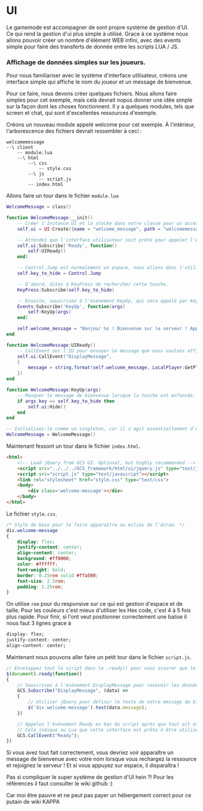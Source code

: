# UI

Le gamemode est accompagner de sont propre système de gestion d'UI. 
Ce qui rend la gestion d'ui plus simple à utilisé.
Grace à ce système nous allons pouvoir créer un nombre d'élément WEB infini, avec des events simple pour faire des transferts de donnée entre les scripts LUA / JS.

### Affichage de données simples sur les joueurs.

Pour nous familiariser avec le système d'interface utilisateur, créons une interface simple qui affiche le nom du joueur et un message de bienvenue.

Pour ce faire, nous devons créer quelques fichiers. Nous allons faire simples pour cet exemple, mais cela devrait nopus donner une idée simple sur la façon dont les choses fonctionnent. Il y a quelques modules, tels que screen et chat, qui sont d'excellentes ressources d'exemple.

Créons un nouveau module appelé welcome pour cet exemple.
À l'intérieur, l'arborescence des fichiers devrait ressembler à ceci :

```
welcomemessage
--\ client
	-- module.lua
	--\ html
		--\ css
			-- style.css
		--\ js
			-- script.js
		-- index.html
```

Allons faire un tour dans le fichier `module.lua`

```lua
WelcomeMessage = class()

function WelcomeMessage:__init()
	-- Créer l'Instance UI et la stocke dans notre classe pour un accès facile.
	self.ui = UI:Create({name = "welcome_message", path = "welcomemessage/html/index.html"})

	-- Attendez que l'interface utilisateur soit prête pour appeler l'événement. Si nous appelons un événement avant que l'interface ne soit chargée, cela pourrait ne pas fonctionner.
	self.ui:Subscribe('Ready', function()
		self:UIReady()
	end)

	-- Control.Jump est normalement un espace, nous allons donc l'utiliser ici.
	self.key_to_hide = Control.Jump

	-- D'abord, dites à KeyPress de rechercher cette touche.
	KeyPress:Subscribe(self.key_to_hide)

	-- Ensuite, souscrivez à l'événement KeyUp, qui sera appelé par KeyPress lorsque la touche est enfoncée et que vous la relâchez.
	Events:Subscribe('KeyUp', function(args)
		self:KeyUp(args)
	end)

	self.welcome_message = "Bonjour %s ! Bienvenue sur le serveur ! Appuyez sur Espace pour cacher ceci."
end

function WelcomeMessage:UIReady()
	-- CallEvent sur l'IU pour envoyer le message que nous voulons afficher
	self.ui:CallEvent("DisplayMessage", 
	{
		message = string.format(self.welcome_message, LocalPlayer:GetPlayer():GetName())
	})
end

function WelcomeMessage:KeyUp(args)
	-- Masquer le message de bienvenue lorsque la touche est enfoncée. Vous pouvez également faire cela en JavaScript, mais nous montrons ici plus d'API
	if args.key == self.key_to_hide then
		self.ui:Hide()
	end 
end

-- Initialisez-le comme un singleton, car il s'agit essentiellement d'un "gestionnaire de messages de bienvenue".
WelcomeMessage = WelcomeMessage()
```

Maintenant fessont un tour dans le fichier `index.html`.

```html
<html>
	<!-- Load jQuery from GCS UI. Optional, but highly recommended -->
	<script src="../../../GCS_framework/html/ui/jquery.js" type="text/javascript"></script>
	<script src="script.js" type="text/javascript"></script>
	<link rel="stylesheet" href="style.css" type="text/css">
	<body>
		<div class='welcome-message'></div>
	</body>
</html>
```

Le fichier `style.css`.

```css
/* Style de base pour le faire apparaître au milieu de l'écran. */
div.welcome-message
{
	display: flex;
	justify-content: center;
	align-content: center;
	background: #ff0000;
	color: #ffffff;
	font-weight: bold;
	border: 0.25rem solid #ffa500;
	font-size: 2.5rem;
	padding: 1.25rem;
}
```

On utilise `rem` pour du responsive sur ce qui est gestion d'espace et de taille.
Pour les couleurs c'est mieux d'utiliser les Hex code, c'est 4 à 5 fois plus rapide.
Pour finir, si l'ont veut positionner correctement une balise il nous faut 3 lignes grace à 

```css
display: flex;
justify-content: center;
align-content: center;
```

Maintenant nous pouvons aller faire un petit tour dans le fichier `script.js`.

```js
// Enveloppez tout le script dans le .ready() pour vous assurer que le chargement est terminé.
$(document).ready(function() 
{
	// Souscrivez à l'événement DisplayMessage pour recevoir les données de Lua.
	GCS.Subscribe("DisplayMessage", (data) => 
	{
		// Utiliser jQuery pour définir le texte de notre message de bienvenue
		$('div.welcome-message').text(data.message);
	})

	// Appelez l'événement Ready en bas du script après que tout ait été chargé.
	// Cela indique au Lua que cette interface est prête à être utilisée.
	GCS.CallEvent("Ready");
})
```

Si vous avez tout fait correctement, vous devriez voir apparaître un message de bienvenue avec votre nom lorsque vous rechargez la ressource et rejoignez le serveur ! Et si vous appuyez sur espace, il disparaîtra !

Pas si compliquer le super système de gestion d'UI hein ?!
Pour les références il faut consulter le wiki github :)

Car moi être pauvre et ne peut pas payer un hébergement correct pour ce putain de wiki KAPPA

